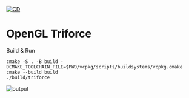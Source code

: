 [![CD](https://github.com/humbertodias/gl-triforce/actions/workflows/cd.yml/badge.svg)](https://github.com/humbertodias/gl-triforce/actions/workflows/cd.yml)

OpenGL Triforce
===

Build & Run
```shell
cmake -S . -B build -DCMAKE_TOOLCHAIN_FILE=$PWD/vcpkg/scripts/buildsystems/vcpkg.cmake
cmake --build build
./build/triforce
```
![output](https://github.com/humbertodias/gl-triforce/assets/9255997/d908fb9b-8213-4ff3-bc35-39022a58cf33)
<!--
ffmpeg -i input.mov -vf "fps=15,scale=900:-1:flags=lanczos" -c:v gif output.gif
-->

